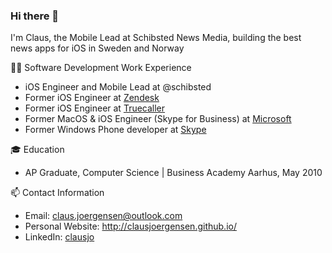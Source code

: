### Hi there 👋

I'm Claus, the Mobile Lead at Schibsted News Media, building the best news apps for iOS in Sweden and Norway

👨‍💻 Software Development Work Experience

- iOS Engineer and Mobile Lead at @schibsted
- Former iOS Engineer at [Zendesk](https://www.zendesk.com/)
- Former iOS Engineer at [Truecaller](https://www.truecaller.com/)
- Former MacOS & iOS Engineer (Skype for Business) at [Microsoft](https://www.microsoft.com/)
- Former Windows Phone developer at [Skype](https://www.skype.com/)

🎓 Education

- AP Graduate, Computer Science | Business Academy Aarhus, May 2010

📫 Contact Information

- Email: claus.joergensen@outlook.com
- Personal Website: http://clausjoergensen.github.io/
- LinkedIn: [clausjo](https://www.linkedin.com/in/clausjo/)
